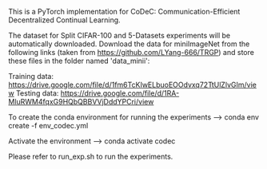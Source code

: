 This is a PyTorch implementation for CoDeC: Communication-Efficient Decentralized Continual Learning.

The dataset for Split CIFAR-100 and 5-Datasets experiments will be automatically downloaded. Download the data for miniImageNet from the following links (taken from https://github.com/LYang-666/TRGP) and store these files in the folder named 'data_minii':

Training data: https://drive.google.com/file/d/1fm6TcKIwELbuoEOOdvxq72TtUlZlvGIm/view 
Testing data: https://drive.google.com/file/d/1RA-MluRWM4fqxG9HQbQBBVVjDddYPCri/view

To create the conda environment for running the experiments --> conda env create -f env_codec.yml 

Activate the environment --> conda activate codec

Please refer to run_exp.sh to run the experiments.
